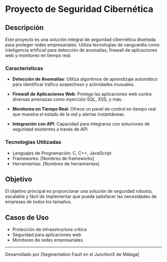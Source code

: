 # Proyecto de Seguridad Cibernética

## Descripción

Este proyecto es una solución integral de seguridad cibernética diseñada para proteger redes empresariales. Utiliza tecnologías de vanguardia como inteligencia artificial para detección de anomalías, firewall de aplicaciones web y monitoreo en tiempo real. 

### Características

- **Detección de Anomalías**: Utiliza algoritmos de aprendizaje automático para identificar tráfico sospechoso y actividades inusuales.
  
- **Firewall de Aplicaciones Web**: Protege las aplicaciones web contra diversas amenazas como inyección SQL, XSS, y más.

- **Monitoreo en Tiempo Real**: Ofrece un panel de control en tiempo real que muestra el estado de la red y alertas instantáneas.

- **Integración con API**: Capacidad para integrarse con soluciones de seguridad existentes a través de API.

### Tecnologías Utilizadas

- Lenguajes de Programación: C, C++, JavaScript
- Frameworks: [Nombres de frameworks]
- Herramientas: [Nombres de herramientas]

## Objetivo

El objetivo principal es proporcionar una solución de seguridad robusta, escalable y fácil de implementar que pueda satisfacer las necesidades de empresas de todos los tamaños.

## Casos de Uso

- Protección de infraestructura crítica
- Seguridad para aplicaciones web
- Monitoreo de redes empresariales

---

Desarrollado por [Segmentation Fault en el JunctionX de Málaga]

